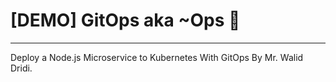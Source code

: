 # [DEMO] GitOps aka ~Ops :rocket:
---

Deploy a Node.js Microservice to Kubernetes With GitOps By Mr. Walid Dridi.
